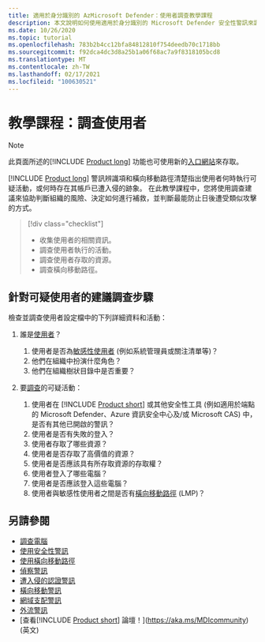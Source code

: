 ```yaml
---
title: 適用於身分識別的 AzMicrosoft Defender：使用者調查教學課程
description: 本文說明如何使用適用於身分識別的 Microsoft Defender 安全性警訊來調查可疑使用者。
ms.date: 10/26/2020
ms.topic: tutorial
ms.openlocfilehash: 783b2b4cc12bfa84812810f754deedb70c1718bb
ms.sourcegitcommit: f92dca4dc3d8a25b1a06f68ac7a9f8318105bcd8
ms.translationtype: MT
ms.contentlocale: zh-TW
ms.lasthandoff: 02/17/2021
ms.locfileid: "100630521"
---
```

# <a name="tutorial-investigate-a-user"></a>教學課程：調查使用者

> [!NOTE]
> 此頁面所述的[!INCLUDE [Product long](includes/product-long.md)] 功能也可使用新的[入口網站](https://portal.cloudappsecurity.com)來存取。

[!INCLUDE [Product long](includes/product-long.md)] 警訊辨識項和橫向移動路徑清楚指出使用者何時執行可疑活動，或何時存在其帳戶已遭入侵的跡象。 在此教學課程中，您將使用調查建議來協助判斷組織的風險、決定如何進行補救，並判斷最能防止日後遭受類似攻擊的方式。

> [!div class="checklist"]
>
> - 收集使用者的相關資訊。
> - 調查使用者執行的活動。
> - 調查使用者存取的資源。
> - 調查橫向移動路徑。

## <a name="recommended-investigation-steps-for-suspicious-users"></a>針對可疑使用者的建議調查步驟

檢查並調查使用者設定檔中的下列詳細資料和活動：

1. 誰是[使用者](entity-profiles.md)？
    1. 使用者是否為[敏感性使用者](manage-sensitive-honeytoken-accounts.md) (例如系統管理員或關注清單等)？
    1. 他們在組織中扮演什麼角色？
    1. 他們在組織樹狀目錄中是否重要？

1. 要[調查](investigate-entity.md)的可疑活動：
    1. 使用者在 [!INCLUDE [Product short](includes/product-short.md)] 或其他安全性工具 (例如適用於端點的 Microsoft Defender、Azure 資訊安全中心及/或 Microsoft CAS) 中，是否有其他已開啟的警訊？
    1. 使用者是否有失敗的登入？
    1. 使用者存取了哪些資源？
    1. 使用者是否存取了高價值的資源？
    1. 使用者是否應該具有所存取資源的存取權？
    1. 使用者登入了哪些電腦？
    1. 使用者是否應該登入這些電腦？
    1. 使用者與敏感性使用者之間是否有[橫向移動路徑](use-case-lateral-movement-path.md) (LMP)？

## <a name="see-also"></a>另請參閱

- [調查電腦](investigate-a-computer.md)
- [使用安全性警訊](working-with-suspicious-activities.md)
- [使用橫向移動路徑](use-case-lateral-movement-path.md)
- [偵察警訊](reconnaissance-alerts.md)
- [遭入侵的認證警訊](compromised-credentials-alerts.md)
- [橫向移動警訊](lateral-movement-alerts.md)
- [網域支配警訊](domain-dominance-alerts.md)
- [外流警訊](exfiltration-alerts.md)
- [查看[!INCLUDE [Product short](includes/product-short.md)] 論壇！](https://aka.ms/MDIcommunity)\(英文\)
